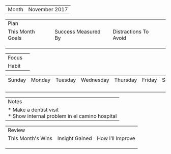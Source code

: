 ---
---
|     |     |
| --- | --- |
| Month | November 2017 |

|     |     |     |
| --- | --- | --- |
| Plan |     |     |
| This Month Goals | Success Measured By | Distractions To Avoid |
|     |     |     |
|     |     |     |
|     |     |     |

|     |     |
| --- | --- |
| Focus |     |
| Habit |     |

|     |     |     |     |     |     |     |
| --- | --- | --- | --- | --- | --- | --- |
| Sunday | Monday | Tuesday | Wednesday | Thursday | Friday | Saturday |
|     |     |     |     |     |     |     |
|     |     |     |     |     |     |     |
|     |     |     |     |     |     |     |
|     |     |     |     |     |     |     |

|     |
| --- |
| Notes |
| * Make a dentist visit<br>* Show internal problem in el camino hospital |

|     |     |     |
| --- | --- | --- |
| Review |     |     |
| This Month's Wins | Insight Gained | How I’ll Improve |
|     |     |     |
|     |     |     |
|     |     |     |
